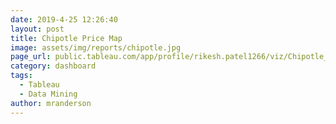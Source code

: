 ```yaml
---
date: 2019-4-25 12:26:40
layout: post
title: Chipotle Price Map
image: assets/img/reports/chipotle.jpg
page_url: public.tableau.com/app/profile/rikesh.patel1266/viz/Chipotle_17188198397960/Map
category: dashboard
tags:
  - Tableau
  - Data Mining
author: mranderson
---
```








